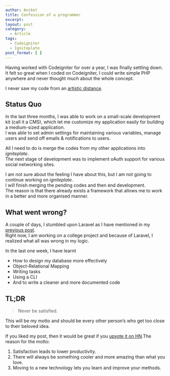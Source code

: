 ```yaml
---
author: Aniket
title: Confession of a programmer
excerpt:
layout: post
category:
  - Article
tags:
  - Codeigniter
  - Igniteplate
post_format: [ ]
---
```

Having worked with Codeigniter for over a year, I was finally settling down.  
It felt so great when I coded on Codeigniter, I could write simple PHP anywhere and never thought much about the whole concept.

I never saw my code from an [artistic distance][1].

## Status Quo

In the last three months, I was able to work on a small-scale development kit (call it a CMS), which let me customize my application easily for building a medium-sized application.  
I was able to set admin settings for maintaining various variables, manage users and send off emails & notifications to users.

All I need to do is merge the codes from my other applications into *igniteplate*.  
The next stage of development was to implement oAuth support for various social networking sites.

I am not sure about the feeling I have about this, but I am not going to continue working on *igniteplate*.  
I will finish merging the pending codes and then end development.  
The reason is that there already exists a framework that allows me to work in a better and more organised manner.

## What went wrong?

A couple of days, I stumbled upon Laravel as I have mentioned in my [previous post][2].  
Right now, I am working on a college project and because of Laravel, I realized what all was wrong in my logic.

In the last one week, I have learnt

*   How to design my database more effectively
*   Object-Relational Mapping
*   Writing tasks
*   Using a CLI
*   And to write a cleaner and more documented code

## TL;DR

> Never be satisfied.

This will be my motto and should be every other person’s who get too close to their beloved idea.

If you liked my post, then it would be great if you [upvote it on HN][3].The reason for the motto:

1.  Satisfaction leads to lower productivity.
2.  There will always be something cooler and more amazing than what you love.
3.  Moving to a new technology lets you learn and improve your methods.

 [1]: http://www.alistapart.com/articles/artistic-distance/ "Artistic Distance"
 [2]: http://www.aniketpant.com/article/a-shift-from-codeigniter-to-laravel "A Shift from Codeigniter to Laravel"
 [3]: http://news.ycombinator.com/item?id=4070202
